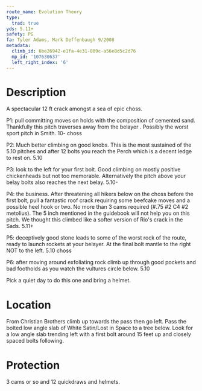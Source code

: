 ```yaml
---
route_name: Evolution Theory
type:
  trad: true
yds: 5.11+
safety: PG
fa: Tyler Adams, Mark Deffenbaugh 9/2008
metadata:
  climb_id: 6be26942-e1fa-4e31-809c-a56e8d5c2d76
  mp_id: '107630637'
  left_right_index: '6'
---
```

# Description
A spectacular 12 ft crack amongst a sea of epic choss.

P1:  pull committing moves on holds with the composition of cemented sand. Thankfully this pitch traverses away from the belayer .  Possibly the worst sport pitch in Smith. 10- choss

P2:  Much better climbing on good knobs.  This is the most sustained of the 5.10 pitches and after 12 bolts you reach the Perch which is a decent ledge to rest on.  5.10

P3:  look to the left for your first bolt. Good climbing on mostly positive chickenheads but not too memorable. Alternatively the pitch above your belay bolts also reaches the next belay. 5.10-

P4:  the business. After threatening all hikers below on the  choss before the first bolt, pull a fantastic roof crack requiring some beefcake moves and a possible heel hook or two. No more than 3 cams required (#.75 #2 C4 #2 metolius). The 5 inch mentioned in the guidebook will not help you on this pitch.  We thought this climbed like a softer version of Rio's crack in the Sads. 5.11+

P5:  deceptively good stone leads to some of the worst rock of the route, ready to launch rockets at your belayer. At the final bolt mantle to the right NOT to the left.  5.10 choss

P6:  after moving around exfoliating rock climb up through good pockets and bad footholds as you watch the vultures circle below. 5.10

Pick a quiet day to do this one and bring a helmet.

# Location
From Christian Brothers climb up towards the pass then go left. Pass the bolted low angle slab of White Satin/Lost in Space to a tree below. Look for a low angle slab trending left with a first bolt around 15 feet up and closely spaced bolts following.

# Protection
3 cams or so and 12 quickdraws and helmets.
